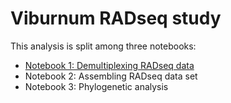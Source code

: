 Viburnum RADseq study
========================

This analysis is split among three notebooks:  

+ [Notebook 1: Demultiplexing RADseq data](http://nbviewer.ipython.org/github/dereneaton/Vibs_RAD/blob/master/notebookVib1_demultiplexing.ipynb)
+ Notebook 2: Assembling RADseq data set  
+ Notebook 3: Phylogenetic analysis  

